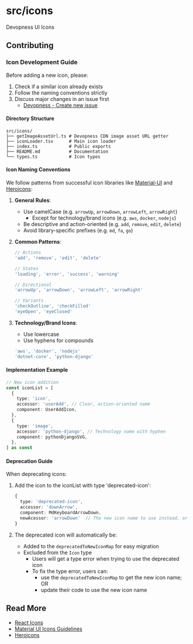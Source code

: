# src/icons

Devopness UI Icons

## Contributing

### Icon Development Guide

Before adding a new icon, please:

1. Check if a similar icon already exists
2. Follow the naming conventions strictly
3. Discuss major changes in an issue first
   - [Devopness - Create new issue](https://github.com/devopness/devopness/issues/new/choose)

#### Directory Structure

```
src/icons/
├── getImageAssetUrl.ts # Devopness CDN image asset URL getter
├── iconLoader.tsx      # Main icon loader
├── index.ts            # Public exports
├── README.md           # Documentation
└── types.ts            # Icon types
```

#### Icon Naming Conventions

We follow patterns from successful icon libraries like [Material-UI](https://material.io/design/iconography/system-icons.html) and [Heroicons](https://heroicons.com/):

1. **General Rules**:

   - Use camelCase (e.g. `arrowUp`, `arrowDown`, `arrowLeft`, `arrowRight`)
     - Except for technology/brand icons (e.g. `aws`, `docker`, `nodejs`)
   - Be descriptive and action-oriented (e.g. `add`, `remove`, `edit`, `delete`)
   - Avoid library-specific prefixes (e.g. `md`, `fa`, `go`)

2. **Common Patterns**:

   ```typescript
   // Actions
   'add', 'remove', 'edit', 'delete'

   // States
   'loading', 'error', 'success', 'warning'

   // Directional
   'arrowUp', 'arrowDown', 'arrowLeft', 'arrowRight'

   // Variants
   'checkOutline', 'checkFilled'
   'eyeOpen', 'eyeClosed'
   ```

3. **Technology/Brand Icons**:
   - Use lowercase
   - Use hyphens for compounds
   ```typescript
   'aws', 'docker', 'nodejs'
   'dotnet-core', 'python-django'
   ```

#### Implementation Example

```typescript
// New icon addition
const iconList = [
  {
    type: 'icon',
    accessor: 'userAdd', // Clear, action-oriented name
    component: UserAddIcon,
  },
  {
    type: 'image',
    accessor: 'python-django', // Technology name with hyphen
    component: pythonDjangoSVG,
  },
] as const
```

#### Deprecation Guide

When deprecating icons:

1. Add the icon to the iconList with type 'deprecated-icon':

   ```typescript
   {
     type: 'deprecated-icon',
     accessor: 'downArrow',
     component: MdKeyboardArrowDown,
     newAcessor: 'arrowDown'  // The new icon name to use instead, or undefined if the icon is being removed permanently
   }
   ```

2. The deprecated icon will automatically be:
   - Added to the `deprecatedToNewIconMap` for easy migration
   - Excluded from the `Icon` type
     - Users will get a type error when trying to use the deprecated icon
     - To fix the type error, users can:
       - use the `deprecatedToNewIconMap` to get the new icon name; OR
       - update their code to use the new icon name

## Read More

- [React Icons](https://react-icons.github.io/react-icons/)
- [Material UI Icons Guidelines](https://m3.material.io/styles/icons/applying-icons)
- [Heroicons](https://heroicons.com/)
